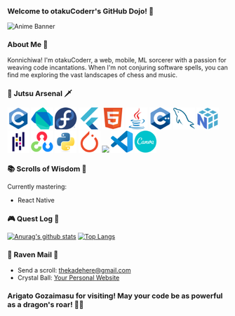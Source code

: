 ### **Welcome to otakuCoderr's GitHub Dojo! 🌟**

![Anime Banner](https://media.tenor.com/xCPROEs0oisAAAAd/nicevagg-hypmic.gif)

### About Me 💫

Konnichiwa! I'm otakuCoderr, a web, mobile, ML sorcerer with a passion for weaving code incantations. When I'm not conjuring software spells, you can find me exploring the vast landscapes of chess and music.

### 🌌 Jutsu Arsenal 🗡️

  <div>
      <img src="https://github.com/devicons/devicon/blob/master/icons/c/c-original.svg" width="50"/>
      <img src="https://github.com/devicons/devicon/blob/master/icons/dart/dart-original.svg" width="50"/>
      <img src="https://github.com/devicons/devicon/blob/master/icons/fedora/fedora-original.svg" width="50"/>
      <img src="https://github.com/devicons/devicon/blob/master/icons/flutter/flutter-original.svg" width="50"/>
      <img src="https://github.com/devicons/devicon/blob/master/icons/html5/html5-original.svg" width="50"/>
      <img src="https://github.com/devicons/devicon/blob/master/icons/java/java-original.svg" width="50"/>
      <img src="https://github.com/devicons/devicon/blob/master/icons/cplusplus/cplusplus-original.svg" width="50"/>
      <img src="https://github.com/devicons/devicon/blob/master/icons/mysql/mysql-original.svg" width="50"/>
      <img src="https://github.com/devicons/devicon/blob/master/icons/numpy/numpy-original.svg" width="50"/>
      <img src="https://github.com/devicons/devicon/blob/master/icons/pandas/pandas-original.svg" width="50"/>
      <img src="https://github.com/devicons/devicon/blob/master/icons/opencv/opencv-original.svg" width="50"/>
      <img src="https://github.com/devicons/devicon/blob/master/icons/python/python-original.svg" width="50"/>
      <img src="https://github.com/devicons/devicon/blob/master/icons/pytorch/pytorch-original.svg" width="50"/>
      <img src="https://w7.pngwing.com/pngs/56/909/png-transparent-tensorflow-deep-learning-keras-machine-learning-caffe-thumbtack-miscellaneous-angle-rectangle.png" width="50"/>
      <img src="https://github.com/devicons/devicon/blob/master/icons/vscode/vscode-original.svg" width="50"/>
      <img src="https://github.com/devicons/devicon/blob/master/icons/canva/canva-original.svg" width="50"/>
  </div>

### 📚 Scrolls of Wisdom 📖

Currently mastering:

- React Native

### 🎮 Quest Log 🏹

[![Anurag's github stats](https://github-readme-stats.vercel.app/api?username=otakuCoderr&show_icons=true&theme=tokyonight)](https://github.com/anuraghazra/github-readme-stats)
[![Top Langs](https://github-readme-stats.vercel.app/api/top-langs/?username=otakuCoderr&show_icons=true&theme=tokyonight&layout=donut&langs_count=4)](https://github.com/anuraghazra/github-readme-stats)


### 📮 Raven Mail 💌

- Send a scroll: thekadehere@gmail.com
- Crystal Ball: [Your Personal Website](https://www.yourwebsite.com)

### Arigato Gozaimasu for visiting! May your code be as powerful as a dragon's roar! 🐉🌌
